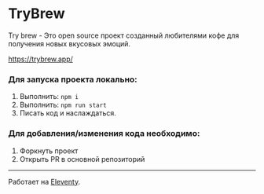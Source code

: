 # TryBrew

Try brew - Это open source проект созданный любителями кофе для получения новых вкусовых эмоций.

https://trybrew.app/

### Для запуска проекта локально:

1. Выполнить: `npm i`
2. Выполнить: `npm run start`
3. Писать код и наслаждаться.

### Для добавления/изменения кода необходимо:

1. Форкнуть проект
1. Открыть PR в основной репозиторий


---
Работает на [Eleventy](https://www.11ty.io/).
